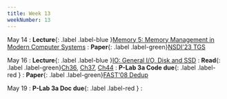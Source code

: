 ```yaml
---
title: Week 13
weekNumber: 13
---
```


May 14
: **Lecture**{: .label .label-blue }[Memory 5: Memory Management in Modern Computer Systems](/sp24/assets/slides/lec18_memory5.pdf)
    : **Paper**{: .label .label-green}[NSDI'23 TGS](https://www.usenix.org/conference/nsdi23/presentation/wu)

May 16
: **Lecture**{: .label .label-blue }[IO: General I/O, Disk and SSD](/sp24/assets/slides/lec19_IO.pdf)
    : **Read**{: .label .label-green}[Ch36](https://pages.cs.wisc.edu/~remzi/OSTEP/file-devices.pdf), [Ch37](https://pages.cs.wisc.edu/~remzi/OSTEP/file-disks.pdf), [Ch44](https://pages.cs.wisc.edu/~remzi/OSTEP/file-ssd.pdf)
: **P-Lab 3a Code due**{: .label .label-red }
    : **Paper**{: .label .label-green}[FAST'08 Dedup](https://www.usenix.org/legacy/events/fast08/tech/zhu.html)

May 19
: **P-Lab 3a Doc due**{: .label .label-red }
    : &emsp;
